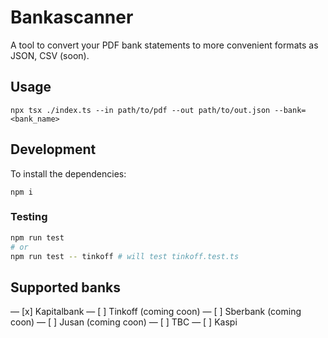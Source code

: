 # Bankascanner

A tool to convert your PDF bank statements to more convenient formats as JSON, CSV (soon). 

## Usage

```
npx tsx ./index.ts --in path/to/pdf --out path/to/out.json --bank=<bank_name>
```

## Development

To install the dependencies: 

```
npm i
```

### Testing

```bash
npm run test 
# or 
npm run test -- tinkoff # will test tinkoff.test.ts
```

## Supported banks

— [x] Kapitalbank 
— [ ] Tinkoff (coming coon)
— [ ] Sberbank (coming coon)
— [ ] Jusan (coming coon)
— [ ] TBC 
— [ ] Kaspi